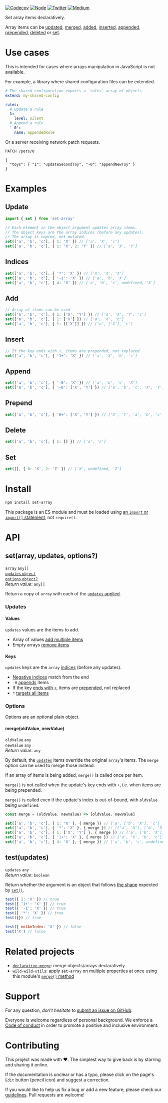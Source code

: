 [![Codecov](https://img.shields.io/codecov/c/github/ehmicky/set-array.svg?label=tested&logo=codecov)](https://codecov.io/gh/ehmicky/set-array)
[![Node](https://img.shields.io/node/v/set-array.svg?logo=node.js)](https://www.npmjs.com/package/set-array)
[![Twitter](https://img.shields.io/badge/%E2%80%8B-twitter-4cc61e.svg?logo=twitter)](https://twitter.com/intent/follow?screen_name=ehmicky)
[![Medium](https://img.shields.io/badge/%E2%80%8B-medium-4cc61e.svg?logo=medium)](https://medium.com/@ehmicky)

Set array items declaratively.

Array items can be [updated](#update), [merged](#mergeoldvalue-newvalue),
[added](#add), [inserted](#insert), [appended](#append), [prepended](#prepend),
[deleted](#delete) or [set](#set).

# Use cases

This is intended for cases where arrays manipulation in JavaScript is not
available.

For example, a library where shared configuration files can be extended.

```yml
# The shared configuration exports a `rules` array of objects
extend: my-shared-config

rules:
  # Update a rule
  1:
    level: silent
  # Append a rule
  '-0':
    name: appendedRule
```

Or a server receiving network patch requests.

```http
PATCH /pets/0

{
  "toys": { "1": "updateSecondToy", "-0": "appendNewToy" }
}
```

# Examples

## Update

```js
import { set } from 'set-array'

// Each element in the object argument updates array items.
// The object keys are the array indices (before any updates).
// The array is copied, not mutated.
set(['a', 'b', 'c'], { 1: 'X' }) // ['a', 'X', 'c']
set(['a', 'b', 'c'], { 1: 'X', 2: 'Y' }) // ['a', 'X', 'Y']
```

## Indices

```js
set(['a', 'b', 'c'], { '*': 'X' }) // ['X', 'X', 'X']
set(['a', 'b', 'c'], { '-1': 'X' }) // ['a', 'b', 'X']
set(['a', 'b', 'c'], { 4: 'X' }) // ['a', 'b', 'c', undefined, 'X']
```

## Add

```js
// Array of items can be used
set(['a', 'b', 'c'], { 1: ['X', 'Y'] }) // ['a', 'X', 'Y', 'c']
set(['a', 'b', 'c'], { 1: ['X'] }) // ['a', 'X', 'c']
set(['a', 'b', 'c'], { 1: [['X']] }) // ['a', ['X'], 'c']
```

## Insert

```js
// If the key ends with +, items are prepended, not replaced
set(['a', 'b', 'c'], { '1+': 'X' }) // ['a', 'X', 'b', 'c']
```

## Append

```js
set(['a', 'b', 'c'], { '-0': 'X' }) // ['a', 'b', 'c', 'X']
set(['a', 'b', 'c'], { '-0': ['X', 'Y'] }) // ['a', 'b', 'c', 'X', 'Y']
```

## Prepend

```js
set(['a', 'b', 'c'], { '0+': ['X', 'Y'] }) // ['X', 'Y', 'a', 'b', 'c']
```

## Delete

```js
set(['a', 'b', 'c'], { 1: [] }) // ['a', 'c']
```

## Set

```js
set([], { 0: 'X', 2: 'Z' }) // ['X', undefined, 'Z']
```

# Install

```bash
npm install set-array
```

This package is an ES module and must be loaded using
[an `import` or `import()` statement](https://gist.github.com/sindresorhus/a39789f98801d908bbc7ff3ecc99d99c),
not `require()`.

# API

## set(array, updates, options?)

`array` `any[]`\
[`updates` `object`](#updates)\
[`options` `object?`](#options)\
_Return value_: `any[]`

Return a copy of `array` with each of the [`updates` applied](#updates).

### Updates

#### Values

`updates` values are the items to add.

- Array of values [add multiple items](#add)
- Empty arrays [remove items](#delete)

#### Keys

`updates` keys are the `array` [indices](#indices) (before any updates).

- [Negative indices](#indices) match from the end
- `-0` [appends](#append) items
- If the key [ends with `+`](#insert), items are [prepended](#prepend), not
  replaced
- `*` [targets all items](#indices)

### Options

Options are an optional plain object.

#### merge(oldValue, newValue)

`oldValue` `any`\
`newValue` `any`\
_Return value_: `any`

By default, the [`updates`](#updates) items override the original `array`'s
items. The `merge` option can be used to merge those instead.

If an array of items is being added, `merge()` is called once per item.

`merge()` is not called when the update's key ends with `+`, i.e. when items are
being prepended.

`merge()` is called even if the update's index is out-of-bound, with `oldValue`
being `undefined`.

```js
const merge = (oldValue, newValue) => [oldValue, newValue]

set(['a', 'b', 'c'], { 1: 'X' }, { merge }) // ['a', ['b', 'X'], 'c']
set(['a', 'b', 'c'], { '*': 'X' }, { merge }) // [['a', 'X'], ['b', 'X'], ['c', 'X']]
set(['a', 'b', 'c'], { 1: ['X', 'Y'] }, { merge }) // ['a', ['b', 'X'], ['b', 'Y'], 'c']
set(['a', 'b', 'c'], { '1+': 'X' }, { merge }) // ['a', 'X', 'b', 'c']
set(['a', 'b', 'c'], { 4: 'X' }, { merge }) // ['a', 'b', 'c', undefined, [undefined, 'X']]
```

## test(updates)

`updates` `any`\
_Return value_: `boolean`

Return whether the argument is an object that follows [the shape](#updates)
expected by [`set()`](#setarray-updates-options).

```js
test({ 1: 'X' }) // true
test({ '1+': 'X' }) // true
test({ '-1': 'X' }) // true
test({ '*': 'X' }) // true
test({}) // true

test({ notAnIndex: 'X' }) // false
test('X') // false
```

# Related projects

- [`declarative-merge`](https://github.com/ehmicky/declarative-merge): merge
  objects/arrays declaratively
- [`wild-wild-utils`](https://github.com/ehmicky/wild-wild-utils): apply
  `set-array` on multiple properties at once using this module's
  [`merge()` method](https://github.com/ehmicky/wild-wild-utils#mergetarget-query-value-options)

# Support

For any question, _don't hesitate_ to [submit an issue on GitHub](../../issues).

Everyone is welcome regardless of personal background. We enforce a
[Code of conduct](CODE_OF_CONDUCT.md) in order to promote a positive and
inclusive environment.

# Contributing

This project was made with ❤️. The simplest way to give back is by starring and
sharing it online.

If the documentation is unclear or has a typo, please click on the page's `Edit`
button (pencil icon) and suggest a correction.

If you would like to help us fix a bug or add a new feature, please check our
[guidelines](CONTRIBUTING.md). Pull requests are welcome!

<!-- Thanks go to our wonderful contributors: -->

<!-- ALL-CONTRIBUTORS-LIST:START -->
<!-- prettier-ignore -->
<!--
<table><tr><td align="center"><a href="https://twitter.com/ehmicky"><img src="https://avatars2.githubusercontent.com/u/8136211?v=4" width="100px;" alt="ehmicky"/><br /><sub><b>ehmicky</b></sub></a><br /><a href="https://github.com/ehmicky/set-array/commits?author=ehmicky" title="Code">💻</a> <a href="#design-ehmicky" title="Design">🎨</a> <a href="#ideas-ehmicky" title="Ideas, Planning, & Feedback">🤔</a> <a href="https://github.com/ehmicky/set-array/commits?author=ehmicky" title="Documentation">📖</a></td></tr></table>
 -->
<!-- ALL-CONTRIBUTORS-LIST:END -->
